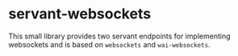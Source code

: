# servant-websockets

This small library provides two servant endpoints for implementing
websockets and is based on `websockets` and `wai-websockets`.
